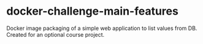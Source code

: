 # docker-challenge-main-features
Docker image packaging of a simple web application to list values from DB. Created for an optional course project.
